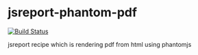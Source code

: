 # jsreport-phantom-pdf
[![Build Status](https://travis-ci.org/jsreport/jsreport-phantom-pdf.png?branch=master)](https://travis-ci.org/jsreport/jsreport-phantom-pdf)

jsreport recipe which is rendering pdf from html using phantomjs
